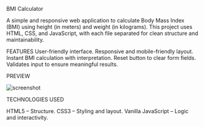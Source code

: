  BMI Calculator

A simple and responsive web application to calculate Body Mass Index (BMI) using height (in meters) and weight (in kilograms). 
This project uses HTML, CSS, and JavaScript, with each file separated for clean structure and maintainability.

 FEATURES
User-friendly interface.
Responsive and mobile-friendly layout.
Instant BMI calculation with interpretation.
Reset button to clear form fields.
Validates input to ensure meaningful results.

PREVIEW

![screenshot](https://github.com/user-attachments/assets/8b38d3f2-95a4-4fce-842a-7facd745793b)


 TECHNOLOGIES USED

HTML5 – Structure.
CSS3 – Styling and layout.
Vanilla JavaScript – Logic and interactivity.

